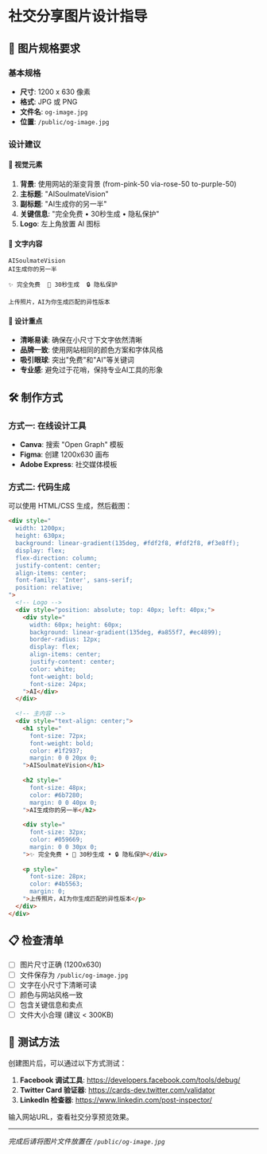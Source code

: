 # 社交分享图片设计指导

## 📐 图片规格要求

### 基本规格
- **尺寸**: 1200 x 630 像素
- **格式**: JPG 或 PNG
- **文件名**: `og-image.jpg`
- **位置**: `/public/og-image.jpg`

### 设计建议

#### 🎨 视觉元素
1. **背景**: 使用网站的渐变背景 (from-pink-50 via-rose-50 to-purple-50)
2. **主标题**: "AISoulmateVision"
3. **副标题**: "AI生成你的另一半"
4. **关键信息**: "完全免费 • 30秒生成 • 隐私保护"
5. **Logo**: 左上角放置 AI 图标

#### 📝 文字内容
```
AISoulmateVision
AI生成你的另一半

✨ 完全免费  🚀 30秒生成  🔒 隐私保护

上传照片，AI为你生成匹配的异性版本
```

#### 🎯 设计重点
- **清晰易读**: 确保在小尺寸下文字依然清晰
- **品牌一致**: 使用网站相同的颜色方案和字体风格
- **吸引眼球**: 突出"免费"和"AI"等关键词
- **专业感**: 避免过于花哨，保持专业AI工具的形象

## 🛠️ 制作方式

### 方式一: 在线设计工具
- **Canva**: 搜索 "Open Graph" 模板
- **Figma**: 创建 1200x630 画布
- **Adobe Express**: 社交媒体模板

### 方式二: 代码生成
可以使用 HTML/CSS 生成，然后截图：

```html
<div style="
  width: 1200px; 
  height: 630px; 
  background: linear-gradient(135deg, #fdf2f8, #fdf2f8, #f3e8ff);
  display: flex;
  flex-direction: column;
  justify-content: center;
  align-items: center;
  font-family: 'Inter', sans-serif;
  position: relative;
">
  <!-- Logo -->
  <div style="position: absolute; top: 40px; left: 40px;">
    <div style="
      width: 60px; height: 60px; 
      background: linear-gradient(135deg, #a855f7, #ec4899);
      border-radius: 12px;
      display: flex;
      align-items: center;
      justify-content: center;
      color: white;
      font-weight: bold;
      font-size: 24px;
    ">AI</div>
  </div>
  
  <!-- 主内容 -->
  <div style="text-align: center;">
    <h1 style="
      font-size: 72px;
      font-weight: bold;
      color: #1f2937;
      margin: 0 0 20px 0;
    ">AISoulmateVision</h1>
    
    <h2 style="
      font-size: 48px;
      color: #6b7280;
      margin: 0 0 40px 0;
    ">AI生成你的另一半</h2>
    
    <div style="
      font-size: 32px;
      color: #059669;
      margin: 0 0 30px 0;
    ">✨ 完全免费 • 🚀 30秒生成 • 🔒 隐私保护</div>
    
    <p style="
      font-size: 28px;
      color: #4b5563;
      margin: 0;
    ">上传照片，AI为你生成匹配的异性版本</p>
  </div>
</div>
```

## 📋 检查清单

- [ ] 图片尺寸正确 (1200x630)
- [ ] 文件保存为 `/public/og-image.jpg`
- [ ] 文字在小尺寸下清晰可读
- [ ] 颜色与网站风格一致
- [ ] 包含关键信息和卖点
- [ ] 文件大小合理 (建议 < 300KB)

## 🔄 测试方法

创建图片后，可以通过以下方式测试：

1. **Facebook 调试工具**: https://developers.facebook.com/tools/debug/
2. **Twitter Card 验证器**: https://cards-dev.twitter.com/validator
3. **LinkedIn 检查器**: https://www.linkedin.com/post-inspector/

输入网站URL，查看社交分享预览效果。

---

*完成后请将图片文件放置在 `/public/og-image.jpg`* 